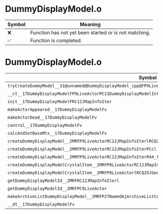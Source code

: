 # DummyDisplayModel.o
| Symbol | Meaning 
| ------------- | ------------- 
| :x: | Function has not yet been started or is not matching. 
| :white_check_mark: | Function is completed. 


# DummyDisplayModel.o
| Symbol | Decompiled? |
| ------------- | ------------- |
| `tryCreateDummyModel__31@unnamed@DummyDisplayModel_cpp@FP9LiveActorRC12JMapInfoIterli` | :x: |
| `__ct__17DummyDisplayModelFP9LiveActorPC21DummyDisplayModelInfoill` | :x: |
| `init__17DummyDisplayModelFRC12JMapInfoIter` | :x: |
| `makeActorAppeared__17DummyDisplayModelFv` | :x: |
| `makeActorDead__17DummyDisplayModelFv` | :x: |
| `control__17DummyDisplayModelFv` | :x: |
| `calcAndSetBaseMtx__17DummyDisplayModelFv` | :x: |
| `createDummyDisplayModel__2MRFP9LiveActorRC12JMapInfoIterlRCQ29JGeometry8TVec3<f>RCQ29JGeometry8TVec3<f>` | :x: |
| `createDummyDisplayModel__2MRFP9LiveActorRC12JMapInfoIterPCcl` | :x: |
| `createDummyDisplayModel__2MRFP9LiveActorRC12JMapInfoIterPA4_flRCQ29JGeometry8TVec3<f>RCQ29JGeometry8TVec3<f>` | :x: |
| `createDummyDisplayModelCrystalItem__2MRFP9LiveActorRC12JMapInfoIterRCQ29JGeometry8TVec3<f>RCQ29JGeometry8TVec3<f>` | :x: |
| `createDummyDisplayModelCrystalItem__2MRFP9LiveActorlRCQ29JGeometry8TVec3<f>RCQ29JGeometry8TVec3<f>` | :x: |
| `getDummyDisplayModelId__2MRFRC12JMapInfoIterl` | :x: |
| `getDummyDisplayModelId__2MRFPC9LiveActor` | :x: |
| `makeArchiveListDummyDisplayModel__2MRFP27NameObjArchiveListCollectorRC12JMapInfoIter` | :x: |
| `__dt__17DummyDisplayModelFv` | :x: |
